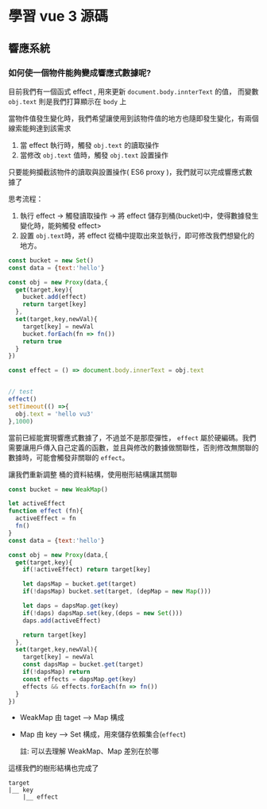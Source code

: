 # 學習 vue 3 源碼

## 響應系統
### 如何使一個物件能夠變成響應式數據呢?
目前我們有一個函式 effect , 用來更新 `document.body.innterText` 的值， 而變數 `obj.text` 則是我們打算顯示在 `body` 上

當物件值發生變化時，我們希望讓使用到該物件值的地方也隨即發生變化，有兩個線索能夠達到該需求

1. 當 effect 執行時，觸發 `obj.text` 的讀取操作
2. 當修改 `obj.text` 值時，觸發 `obj.text` 設置操作

只要能夠攔截該物件的讀取與設置操作( ES6 proxy )，我們就可以完成響應式數據了

思考流程：
1. 執行 effect -> 觸發讀取操作 -> 將 effect 儲存到桶(bucket)中，使得數據發生變化時，能夠觸發 effect>
2. 設置 `obj.text`時，將 effect 從桶中提取出來並執行，即可修改我們想變化的地方。

```javascript
const bucket = new Set()
const data = {text:'hello'}

const obj = new Proxy(data,{
  get(target,key){
    bucket.add(effect)
    return target[key]
  },
  set(target,key,newVal){
    target[key] = newVal
    bucket.forEach(fn => fn())
    return true
  }
})

const effect = () => document.body.innerText = obj.text


// test
effect()
setTimeout(() =>{
  obj.text = 'hello vu3'
},1000)
```

當前已經能實現響應式數據了，不過並不是那麼彈性， `effect` 屬於硬編碼。我們需要讓用戶傳入自己定義的函數，並且與修改的數據做關聯性，否則修改無關聯的數據時，可能會觸發非關聯的 `effect`。  

讓我們重新調整 桶的資料結構，使用樹形結構讓其關聯

``` javascript
const bucket = new WeakMap()

let activeEffect
function effect (fn){
  activeEffect = fn
  fn()
}
const data = {text:'hello'}

const obj = new Proxy(data,{
  get(target,key){
    if(!activeEffect) return target[key]

    let dapsMap = bucket.get(target)
    if(!dapsMap) bucket.set(target, (depMap = new Map()))

    let daps = dapsMap.get(key)
    if(!daps) dapsMap.set(key,(deps = new Set()))
    daps.add(activeEffect)

    return target[key]
  },
  set(target,key,newVal){
    target[key] = newVal
    const dapsMap = bucket.get(target)
    if(!dapsMap) return 
    const effects = dapsMap.get(key)
    effects && effects.forEach(fn => fn())
  }
})
```

- WeakMap 由 taget --> Map 構成
- Map 由 key --> Set 構成，用來儲存依賴集合(`effect`)

  註: 可以去理解 WeakMap、Map 差別在於哪 

這樣我們的樹形結構也完成了
```
target 
|__ key
    |__ effect
```
